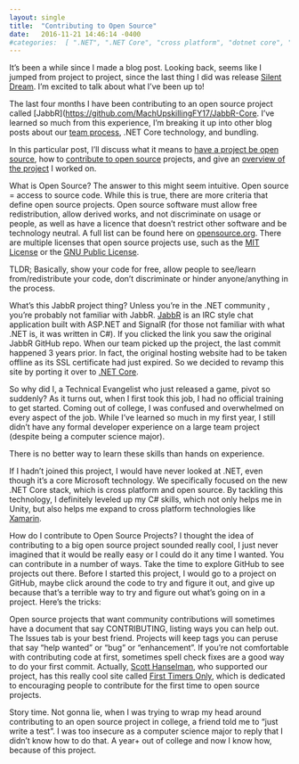 ```yaml
---
layout: single
title:  "Contributing to Open Source"
date:   2016-11-21 14:46:14 -0400        
#categories:  [ ".NET", ".NET Core", "cross platform", "dotnet core", "github", "Open Source", "OSS ]
---
```


It’s been a while since I made a blog post. Looking back, seems like I jumped from project to project, since the last thing I did was release [Silent Dream](https://adinashanholtz.com/silent-dream/). I’m excited to talk about what I’ve been up to!

The last four months I have been contributing to an open source project called [JabbR](https://github.com/MachUpskillingFY17/JabbR-Core. I’ve learned so much from this experience, I’m breaking it up into other blog posts about our [team process](https://adinashanholtz.com/open-source-team-contribution-process/), .NET Core technology, and bundling.

In this particular post, I’ll discuss what it means to [have a project be open source](https://adinashanholtz.com/contributing-to-open-source/#what-is-open-source), how to [contribute to open source](https://adinashanholtz.com/contributing-to-open-source/#how-to-contribute) projects, and give an [overview of the project](https://adinashanholtz.com/contributing-to-open-source/#what-is-jabbr) I worked on.

What is Open Source?
The answer to this might seem intuitive. Open source = access to source code.
While this is true, there are more criteria that define open source projects. Open source software must allow free redistribution, allow derived works, and not discriminate on usage or people, as well as have a licence that doesn’t restrict other software and be technology neutral. A full list can be found here on [opensource.org](https://opensource.org/osd-annotated).
There are multiple licenses that open source projects use, such as the [MIT License](https://opensource.org/licenses/MIT) or the [GNU Public License](https://www.gnu.org/licenses/gpl-3.0.en.html).

TLDR; Basically, show your code for free, allow people to see/learn from/redistribute your code, don’t discriminate or hinder anyone/anything in the process.

What’s this JabbR project thing?
Unless you’re in the .NET community , you’re probably not familiar with JabbR. [JabbR](https://github.com/JabbR/JabbR) is an IRC style chat application built with ASP.NET and SignalR (for those not familiar with what .NET is, it was written in C#). If you clicked the link you saw the original JabbR GitHub repo. When our team picked up the project, the last commit happened 3 years prior. In fact, the original hosting website had to be taken offline as its SSL certificate had just expired. So we decided to revamp this site by porting it over to [.NET Core](https://github.com/dotnet/core).

So why did I, a Technical Evangelist who just released a game, pivot so suddenly? As it turns out, when I first took this job, I had no official training to get started. Coming out of college, I was confused and overwhelmed on every aspect of the job. While I’ve learned so much in my first year, I still didn’t have any formal developer experience on a large team project (despite being a computer science major).

There is no better way to learn these skills than hands on experience.

If I hadn’t joined this project, I would have never looked at .NET, even though it’s a core Microsoft technology. We specifically focused on the new .NET Core stack, which is cross platform and open source. By tackling this technology, I definitely leveled up my C# skills, which not only helps me in Unity, but also helps me expand to cross platform technologies like [Xamarin](https://www.xamarin.com/).

How do I contribute to Open Source Projects?
I thought the idea of contributing to a big open source project sounded really cool, I just never imagined that it would be really easy or I could do it any time I wanted.
You can contribute in a number of ways. Take the time to explore GitHub to see projects out there. Before I started this project, I would go to a project on GitHub, maybe click around the code to try and figure it out, and give up because that’s a terrible way to try and figure out what’s going on in a project.
Here’s the tricks:

Open source projects that want community contributions will sometimes have a document that say CONTRIBUTING, listing ways you can help out.
The Issues tab is your best friend. Projects will keep tags you can peruse that say “help wanted” or “bug” or “enhancement”.
If you’re not comfortable with contributing code at first, sometimes spell check fixes are a good way to do your first commit.
Actually, [Scott Hanselman](https://www.hanselman.com/), who supported our project, has this really cool site called [First Timers Only](https://www.firsttimersonly.com/), which is dedicated to encouraging people to contribute for the first time to open source projects.

Story time.
Not gonna lie, when I was trying to wrap my head around contributing to an open source project in college, a friend told me to “just write a test”. I was too insecure as a computer science major to reply that I didn’t know how to do that. A year+ out of college and now I know how, because of this project.